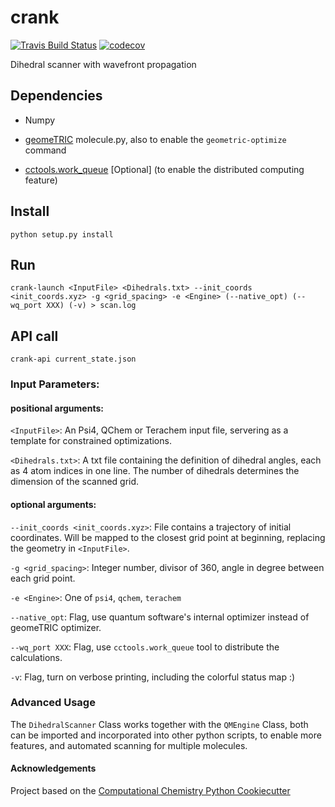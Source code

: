 crank
==============================
[![Travis Build Status](https://travis-ci.org/lpwgroup/crank.png)](https://travis-ci.org/lpwgroup/crank)
[![codecov](https://codecov.io/gh/lpwgroup/crank/branch/master/graph/badge.svg)](https://codecov.io/gh/lpwgroup/crank/branch/master)

Dihedral scanner with wavefront propagation

## Dependencies

* Numpy

* [geomeTRIC](https://github.com/leeping/geomeTRIC) molecule.py, also to enable the `geometric-optimize` command

* [cctools.work_queue](https://github.com/cooperative-computing-lab/cctools) [Optional] (to enable the distributed computing feature)

## Install
`python setup.py install`

## Run
`crank-launch <InputFile> <Dihedrals.txt> --init_coords <init_coords.xyz> -g <grid_spacing> -e <Engine> (--native_opt) (--wq_port XXX) (-v) > scan.log`

## API call
`crank-api current_state.json`

### Input Parameters:

#### positional arguments:

`<InputFile>`: An Psi4, QChem or Terachem input file, servering as a template for constrained optimizations.

`<Dihedrals.txt>`: A txt file containing the definition of dihedral angles, each as 4 atom indices in one line. The number of dihedrals determines the dimension of the scanned grid.

#### optional arguments:

`--init_coords <init_coords.xyz>`: File contains a trajectory of initial coordinates. Will be mapped to the closest grid point at beginning, replacing the geometry in `<InputFile>`.

`-g <grid_spacing>`: Integer number, divisor of 360, angle in degree between each grid point.

`-e <Engine>`: One of `psi4`, `qchem`, `terachem`

`--native_opt`: Flag, use quantum software's internal optimizer instead of geomeTRIC optimizer.

`--wq_port XXX`: Flag, use `cctools.work_queue` tool to distribute the calculations.

`-v`: Flag, turn on verbose printing, including the colorful status map :)

### Advanced Usage

The `DihedralScanner` Class works together with the `QMEngine` Class, both can be imported and incorporated into other python scripts, to enable more features, and automated scanning for multiple molecules.

#### Acknowledgements

Project based on the
[Computational Chemistry Python Cookiecutter](https://github.com/choderalab/cookiecutter-python-comp-chem)
